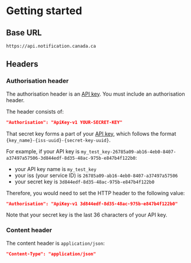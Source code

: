 # Getting started

## Base URL

```
https://api.notification.canada.ca
```
## Headers

### Authorisation header

The authorisation header is an [API key](keys.md). You must include an authorisation header.

The header consists of:

```json
"Authorisation": "ApiKey-v1 YOUR-SECRET-KEY"
```

That secret key forms a part of your [API key](keys.md), which follows the format `{key_name}-{iss-uuid}-{secret-key-uuid}`.

For example, if your API key is
`my_test_key-26785a09-ab16-4eb0-8407-a37497a57506-3d844edf-8d35-48ac-975b-e847b4f122b0`:

* your API key name is `my_test_key`
* your iss (your service ID) is `26785a09-ab16-4eb0-8407-a37497a57506`
* your secret key is `3d844edf-8d35-48ac-975b-e847b4f122b0`

Therefore, you would need to set the HTTP header to the following value:

```json
"Authorisation": "ApiKey-v1 3d844edf-8d35-48ac-975b-e847b4f122b0"
```

Note that your secret key is the last 36 characters of your API key.

### Content header

The content header is `application/json`:

```json
"Content-Type": "application/json"
```
